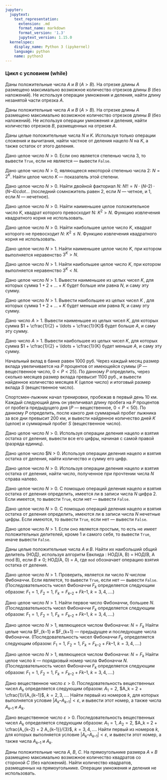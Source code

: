 ```yaml
---
jupyter:
  jupytext:
    text_representation:
      extension: .md
      format_name: markdown
      format_version: '1.3'
      jupytext_version: 1.15.0
  kernelspec:
    display_name: Python 3 (ipykernel)
    language: python
    name: python3
---
```


### Цикл с условием (while)


Даны положительные числа $A$ и $B$ ($A > B$).
На отрезке длины $A$ размещено максимально возможное количество отрезков длины
$B$ (без наложений).
Не используя операции умножения и деления, найти длину незанятой части отрезка $A$.


Даны положительные числа $A$ и $B$ ($A > B$).
На отрезке длины $A$ размещено максимально возможное количество отрезков длины
$B$ (без наложений).
Не используя операции умножения и деления, найти количество отрезков $B$,
размещенных на отрезке $A$.


Даны целые положительные числа $N$ и $K$.
Используя только операции сложения и вычитания, найти частное от деления
нацело $N$ на $K$, а также остаток от этого деления.


Дано целое число $N > 0$.
Если оно является степенью числа 3, то вывести `True`, если не является —
вывести `False`.


Дано целое число $N > 0$, являющееся некоторой степенью числа 2: $N = 2^K$.
Найти целое число $K$ — показатель этой степени.

Дано целое число $N > 0$.
Найти двойной факториал $N$:
$N!! = N \cdot (N–2) \cdot (N–4) cdot \ldots$
(последний сомножитель равен 2, если $N$ — четное, и 1, если $N$ — нечетное).


Дано целое число $N > 0$.
Найти наименьшее целое положительное число $K$, квадрат которого превосходит N:
$K^2 > N$.
Функцию извлечения квадратного корня не использовать.


Дано целое число $N > 0$.
Найти наибольшее целое число $K$, квадрат которого не превосходит $N$:
$K^2 \leqslant N$.
Функцию извлечения квадратного корня не использовать.


Дано целое число $N > 1$.
Найти наименьшее целое число $K$, при котором выполняется неравенство $3^K > N$.


Дано целое число $N > 1$.
Найти наибольшее целое число $K$, при котором выполняется неравенство $3^K < N$.


Дано целое число $N > 1$.
Вывести наименьшее из целых чисел $K$, для которых сумма $1 + 2 + \ldots + K$
будет больше или равна $N$, и саму эту сумму.


Дано целое число $N > 1$.
Вывести наибольшее из целых чисел $K$ , для которых сумма $1 + 2 + \ldots + K$
будет меньше или равна $N$, и саму эту сумму.


Дано число $A > 1$.
Вывести наименьшее из целых чисел $K$, для которых сумма
$1 + \cfrac{1}{2} + \ldots + \cfrac{1}{K}$ будет больше $A$, и саму эту сумму.


Дано число $A > 1$.
Вывести наибольшее из целых чисел $K$, для которых сумма
$1 + \cfrac{1}{2} + \ldots + \cfrac{1}{K} будет меньше $A$, и саму эту сумму.


Начальный вклад в банке равен 1000 руб.
Через каждый месяц размер вклада увеличивается на $P$ процентов от имеющейся
суммы ($P$ — вещественное число, $0 < P < 25$).
По данному $P$ определить, через сколько месяцев размер вклада превысит
1100 руб., и вывести найденное количество месяцев $K$ (целое число) и итоговый
размер вклада $S$ (вещественное число).


Спортсмен-лыжник начал тренировки, пробежав в первый день 10 км.
Каждый следующий день он увеличивал длину пробега на $P$ процентов от
пробега предыдущего дня ($P$ — вещественное, $0 < P < 50$).
По данному $P$ определить, после какого дня суммарный пробег лыжника
за все дни превысит 200 км, и вывести найденное количество дней $K$ (целое)
и суммарный пробег $S$ (вещественное число).


Дано целое число $N > 0$.
Используя операции деления нацело и взятия остатка от деления, вывести все его
цифры, начиная с самой правой (разряда единиц).


Дано целое число $N  > 0.
Используя операции деления нацело и взятия остатка от деления, найти
количество и сумму его цифр.


Дано целое число $N > 0$.
Используя операции деления нацело и взятия остатка от деления, найти число,
полученное при прочтении числа $N$ справа налево.


Дано целое число $N > 0$.
С помощью операций деления нацело и взятия остатка от деления определить,
имеется ли в записи числа $N$ цифра 2.
Если имеется, то вывести `True`, если нет — вывести `False`.


Дано целое число $N > 0$.
С помощью операций деления нацело и взятия остатка от деления определить,
имеются ли в записи числа $N$ нечетные цифры.
Если имеются, то вывести `True`, если нет — вывести `False`.


Дано целое число $N > 1$.
Если оно является простым, то есть не имеет положительных делителей, кроме 1
и самого себя, то вывести `True`, иначе вывести `False`.


Даны целые положительные числа $A$ и $B$.
Найти их наибольший общий делитель (НОД), используя алгоритм Евклида :
НОД(A, B) = НОД(B, A mod B), если $B \neq  0$;
НОД(A, 0) = A,
где `mod` обозначает операцию взятия остатка от деления.


Дано целое число $N > 1.$
Проверить, является ли число $N$ числом Фибоначчи.
Если является, то вывести `True`, если нет — вывести `False`.
(Последовательность чисел Фибоначчи $F_k$ определяется следующим образом:
$F_1 = 1$,  $F_2 = 1$, $F_k = F_{k–2} + F{k–1}$, $k = 3, 4, \ldots$.)


Дано целое число $N > 1$.
Найти первое число Фибоначчи, большее $N$.
(Последовательность чисел Фибоначчи $F_k$ определяется следующим образом:
$F_1 = 1$,  $F_2 = 1$, $F_k = F_{k–2} + F{k–1}$, $k = 3, 4, \ldots$.)


Дано целое число $N > 1$, являющееся числом Фибоначчи: $N = F_k$
Найти целые числа $F_{k–1} и $F_{k+1} — предыдущее и последующее числа Фибоначчи.
(Последовательность чисел Фибоначчи $F_k$ определяется следующим образом:
$F_1 = 1$,  $F_2 = 1$, $F_k = F_{k–2} + F{k–1}$, $k = 3, 4, \ldots$.)

Дано целое число $N > 1$, являющееся числом Фибоначчи: $N = F_k$
Найти целое число $k$ — порядковый номер числа Фибоначчи $N$.
(Последовательность чисел Фибоначчи $F_k$ определяется следующим образом:
$F_1 = 1$,  $F_2 = 1$, $F_k = F_{k–2} + F{k–1}$, $k = 3, 4, \ldots$.)

Дано вещественное число $\varepsilon > 0$.
Последовательность вещественных чисел $A_k$ определяется следующим образом:
$A_1 = 2$, $A_k = 2 + \cfrac{1}/{A_{k–1}$, $k = 2, 3, \ldots$.
Найти первый из номеров $k$, для которых выполняется условие
$|A_k – A_{k–1}| < \varepsilon$,
и вывести этот номер, а также числа $A_{k–1}$ и $A_k$.

Дано вещественное число $\varepsilon > 0$.
Последовательность вещественных чисел $A_k$ определяется следующим образом:
$A_1 = 1$, $A_2 = 2$,  $A_k = 2 + \cfrac{A_{k–2} + 2 A_{k–1}}/{3}$, $k = 3, 4, \ldots$.
Найти первый из номеров $k$, для которых выполняется условие
$|A_k – A_{k–1}| < \varepsilon$,
и вывести этот номер, а также числа $A_{k–1}$ и $A_k$.

Даны положительные числа $A$, $B$, $C$.
На прямоугольнике размера $A × B$ размещено максимально возможное количество
квадратов со стороной $C$ (без наложений).
Найти количество квадратов, размещенных на прямоугольнике.
Операции умножения и деления не использовать.
